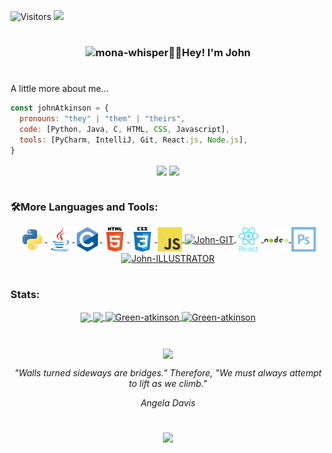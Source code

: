 ![Visitors](https://api.visitorbadge.io/api/visitors?path=https%3A%2F%2Fgithub.com%2FGreen-atkinson&label=visitors&labelColor=%2337d67a&countColor=%23555555&style=flat)
 <img src="https://i.pinimg.com/originals/cf/23/d5/cf23d5c33ff1ad50cf49d02721b4b5e2.gif">
 
#
<div align='center'>
  <H3><img alt="mona-whisper" height="40" width="40" src="https://github.githubassets.com/images/mona-whisper.gif"/>👋🏾Hey! I'm John <H3>

</div> 

#
A little more about me...  

```javascript
const johnAtkinson = {
  pronouns: "they" | "them" | "theirs",
  code: [Python, Java, C, HTML, CSS, Javascript],
  tools: [PyCharm, IntelliJ, Git, React.js, Node.js],
}
```

<div align="center">
 <a href="https://www.linkedin.com/in/johnatkinson2020/" target="_blank"><img align="center" src="https://img.shields.io/badge/LinkedIn-0077B5?style=for-the-badge&logo=linkedin&logoColor=white" target="_blank"></a>
 <a href="https://open.spotify.com/user/leprol?si=e92d2af35ef3452c" target="_blank"><img align="center" src="https://img.shields.io/badge/Spotify-1ED760?&style=for-the-badge&logo=spotify&logoColor=white" target="_blank"></a>  
</div>
   
   

#   
<div align="center">
 <h3 align="left">🛠️More Languages and Tools:</h3>
 <a href="https://www.python.org" target="_blank" rel="noreferrer"> <img align="center" src="https://raw.githubusercontent.com/devicons/devicon/master/icons/python/python-original.svg" alt="John-PYTHON" width="40" height="40"/> </a>
 <a href="https://www.java.com" target="_blank" rel="noreferrer"> <img align="center" src="https://raw.githubusercontent.com/devicons/devicon/master/icons/java/java-original.svg" alt="John-Java" width="40" height="40"/> </a>
 <a href="https://www.cprogramming.com/" target="_blank" rel="noreferrer"> <img align="center" src="https://raw.githubusercontent.com/devicons/devicon/master/icons/c/c-original.svg" alt="John-C" width="40" height="40"/> </a>
 <a href="https://www.w3.org/html/" target="_blank" rel="noreferrer"> <img align="center" src="https://raw.githubusercontent.com/devicons/devicon/master/icons/html5/html5-original-wordmark.svg" alt="John-HTML" width="40" height="40"/> </a>
  <a href="https://www.w3schools.com/css/" target="_blank" rel="noreferrer"> <img align="center" src="https://raw.githubusercontent.com/devicons/devicon/master/icons/css3/css3-original-wordmark.svg" alt="John-CSS" width="40" height="40"/> </a>
 <a href="https://developer.mozilla.org/en-US/docs/Web/JavaScript" target="_blank" rel="noreferrer"> <img align="center" src="https://raw.githubusercontent.com/devicons/devicon/master/icons/javascript/javascript-original.svg" alt="John-JAVASCRIPT" width="40" height="40"/> </a> 
 <a href="https://git-scm.com/" target="_blank" rel="noreferrer"> <img align="center" src="https://www.vectorlogo.zone/logos/git-scm/git-scm-icon.svg" alt="John-GIT" width="40" height="40"/> </a>
 <a href="https://reactjs.org/" target="_blank" rel="noreferrer"> <img align="center" src="https://raw.githubusercontent.com/devicons/devicon/master/icons/react/react-original-wordmark.svg" alt="John-REACT" width="40" height="40"/> </a>
 <a href="https://nodejs.org" target="_blank" rel="noreferrer"> <img align="center" src="https://raw.githubusercontent.com/devicons/devicon/master/icons/nodejs/nodejs-original-wordmark.svg" alt="John-NODEJS" width="40" height="40"/> </a> 
 <a href="https://www.photoshop.com/en" target="_blank" rel="noreferrer"> <img align="center" src="https://raw.githubusercontent.com/devicons/devicon/master/icons/photoshop/photoshop-line.svg" alt="John-PHOTOSHOP" width="40" height="40"/> </a>
 <a href="https://www.adobe.com/in/products/illustrator.html" target="_blank" rel="noreferrer"> <img align="center" src="https://www.vectorlogo.zone/logos/adobe_illustrator/adobe_illustrator-icon.svg" alt="John-ILLUSTRATOR" width="40" height="40"/> </a>
</div>

#
<div align="center">
 <h3 align="left">Stats:</h3>
 <a href="https://github.com/Green-atkinson">
  <img height="180em" align="center" src="https://github-readme-stats.vercel.app/api/top-langs/?username=Green-atkinson&layout=compact&langs_count=7&theme=dark"/>
  <img height="180em" align="center" src="https://github-readme-stats.vercel.app/api?username=Green-atkinson&show_icons=true&theme=dark"/>
  <img height="180em" align="center" src="https://github-readme-streak-stats.herokuapp.com/?user=Green-atkinson&theme=dark" alt="Green-atkinson">
  <img height="180em" align="center" src="https://github-profile-summary-cards.vercel.app/api/cards/profile-details?username=Green-atkinson&theme=dark" alt="Green-atkinson"/>
 </a>
</div>
  
#
<div align = "center">
  <img align="center" src="https://i.pinimg.com/originals/86/d7/5a/86d75a902dda5a4c6ac4b95d8a5afba4.gif" width="1000">

 <i>"Walls turned sideways are bridges." Therefore, "We must always attempt to lift as we climb."
  
  Angela Davis</i>
 
 <!-- <img align="center" src="https://forthebadge.com/images/badges/uses-brains.svg" target="_blank"/>
 <img align="center" src="https://forthebadge.com/images/badges/powered-by-black-magic.svg" target="_blank"/>
 <img align="center" src="https://forthebadge.com/images/badges/not-a-bug-a-feature.svg" target="_blank"/> -->
</div>

#
<div align = "center">
  <img src="https://i.pinimg.com/originals/59/9b/49/599b49d09b1e9a4014dac365dcf00d99.gif" width = "1000" target="_blank">
